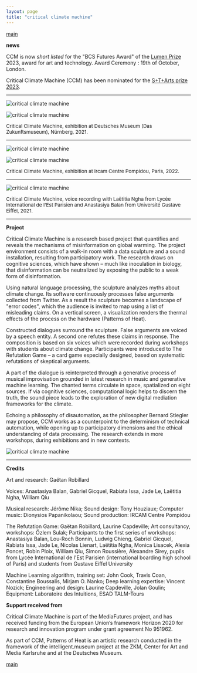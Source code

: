 ```yaml
---
layout: page
title: "critical climate machine"
---
```


[main](README.md)

**news**

CCM is now *short listed* for the "BCS Futures Award" of the [Lumen Prize](https://www.lumenprize.com) 2023, award for art and technology. Award Ceremony : 19th of October, London.

Critical Climate Machine (CCM) has been nominated for the [S+T+Arts prize 2023](https://starts-prize.aec.at/en).

----------

![critical climate machine](img/gaetan-robillard-critical-climate_2022_3_L.jpg)

![critical climate machine](img/gaetan-robillard-critical-climate_2022_1_L.jpg)

<span style="font-size:10pt">Critical Climate Machine, exhibition at Deutsches Museum (Das Zukunftsmuseum), Nürnberg, 2021.</span>

----------

![critical climate machine](img/gaetan-robillard-ccm-ircam-3-s.jpg)

![critical climate machine](img/gaetan-robillard-ccm-ircam-2-2-s.jpg)

<span style="font-size:10pt">Critical Climate Machine, exhibition at Ircam Centre Pompidou, Paris, 2022.</span>

----------

![critical climate machine](img/gatean-robillard-critical-climate_recording_s.jpg)

<span style="font-size:10pt">Critical Climate Machine, voice recording with Laëtitia Ngha from Lycée International de l'Est Parisien and Anastasiya Balan from Université Gustave Eiffel, 2021.</span>

----------

**Project**

Critical Climate Machine is a research based project that quantifies and reveals the mechanisms of misinformation on global warming. The project environment consists of a walk-in room with a data sculpture and a sound installation, resulting from participatory work. The research draws on cognitive sciences, which have shown – much like inoculation in biology, that disinformation can be neutralized by exposing the public to a weak form of disinformation.

Using natural language processing, the sculpture analyzes myths about climate change. Its software continuously processes false arguments collected from Twitter. As a result the sculpture becomes a landscape of "error codes", which the audience is invited to map using a list of misleading claims. On a vertical screen, a visualization renders the thermal effects of the process on the hardware (Patterns of Heat).

Constructed dialogues surround the sculpture. False arguments are voiced by a speech entity. A second one refutes these claims in response. The composition is based on six voices which were recorded during workshops with students about climate change. Participants were introduced to The Refutation Game – a card game especially designed, based on systematic refutations of skeptical arguments.

A part of the dialogue is reinterpreted through a generative process of musical improvisation grounded in latest research in music and generative machine learning. The chanted terms circulate in space, spatialized on eight sources. If via cognitive sciences, computational logic helps to discern the truth, the sound piece leads to the exploration of new digital mediation frameworks for the climate.

Echoing a philosophy of disautomation, as the philosopher Bernard Stiegler may propose, CCM works as a counterpoint to the determinism of technical automation, while opening up to participatory dimensions and the ethical understanding of data processing. The research extends in more workshops, during exhibitions and in new contexts.

![critical climate machine](img/gaetan-robillard-misinformation-labels_L.jpg)

----------

**Credits**

Art and research: Gaëtan Robillard

Voices: Anastasiya Balan, Gabriel Gicquel, Rabiata Issa, Jade Le, Laëtitia Ngha, William Qiu

Musical research: Jérôme Nika;
Sound design: Tony Houziaux;
Computer music: Dionysios Papanikolaou;
Sound production: IRCAM Centre Pompidou

The Refutation Game: Gaëtan Robillard, Laurine Capdeville;
Art consultancy, workshops: Özlem Sulak;
Participants to the first series of workshops: Anastasiya Balan, Lou-Roch Bonnin, Ludwig Chieng, Gabriel Gicquel, Rabiata Issa, Jade Le, Nicolas Lienart, Laëtitia Ngha, Monica Lisacek, Alexia Poncet, Robin Ploix, William Qiu, Simon Roussière, Alexandre Sirey, pupils from Lycée International de l'Est Parisien (international boarding high school of Paris) and students from Gustave Eiffel University

Machine Learning algorithm, training set: John Cook, Travis Coan, Constantine Boussalis, Mirjam O. Nanko;
Deep learning expertise: Vincent Nozick;
Engineering and design: Laurine Capdeville, Jolan Goulin;
Equipment: Laboratoire des Intuitions, ESAD TALM-Tours

**Support received from**

Critical Climate Machine is part of the MediaFutures project, and has received funding from the European Union’s framework Horizon 2020 for research and innovation program under grant agreement No 951962.

As part of CCM, Patterns of Heat is an artistic research conducted in the framework of the intelligent.museum project at the ZKM, Center for Art and Media Karlsruhe and at the Deutsches Museum.

[main](README.md)